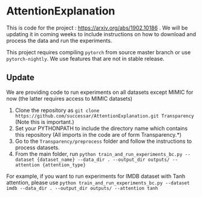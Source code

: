 # AttentionExplanation

This is code for the project : https://arxiv.org/abs/1902.10186 . 
We will be updating it in coming weeks to include instructions on how to download and process the data and run the experiments.

This project requires compiling `pytorch` from source master branch or use `pytorch-nightly`. We use features that are not in stable release.

Update
------

We are providing code to run experiments on all datasets except MIMIC for now (the latter requires access to MIMIC datasets)

1. Clone the repository as `git clone https://github.com/successar/AttentionExplanation.git Transparency` (Note this is important.)
2. Set your PYTHONPATH to include the directory name which contains this repository (All imports in the code are of form Transparency.*)
3. Go to the `Transparency/preprocess` folder and follow the instructions to process datasets.
4. From the main folder, run `python train_and_run_experiments_bc.py --dataset {dataset_name} --data_dir . --output_dir outputs/ --attention {attention_type}`

For example, if you want to run experiments for IMDB dataset with Tanh attention, please use `python train_and_run_experiments_bc.py --dataset imdb --data_dir . --output_dir outputs/ --attention tanh`

